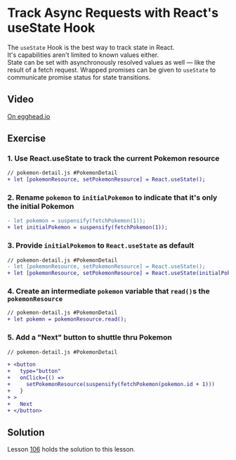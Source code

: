 # Track Async Requests with React's useState Hook

The `useState` Hook is the best way to track state in React.  
It's capabilities aren't limited to known values either.  
State can be set with asynchronously resolved values as well — like the result of a fetch request.
Wrapped promises can be given to `useState` to communicate promise status for state transitions.

## Video

[On egghead.io](https://egghead.io/lessons/react-track-async-requests-with-react-s-usestate-hook?af=1x80ad)

## Exercise

### 1. Use React.useState to track the current Pokemon resource

```diff
// pokemon-detail.js #PokemonDetail
+ let [pokemonResource, setPokemonResource] = React.useState();
```

### 2. Rename `pokemon` to `initialPokemon` to indicate that it's only the initial Pokemon

```diff
- let pokemon = suspensify(fetchPokemon(1));
+ let initialPokemon = suspensify(fetchPokemon(1));
```

### 3. Provide `initialPokemon` to `React.useState` as default

```diff
// pokemon-detail.js #PokemonDetail
- let [pokemonResource, setPokemonResource] = React.useState();
+ let [pokemonResource, setPokemonResource] = React.useState(initialPokemon);
```

### 4. Create an intermediate `pokemon` variable that `read()`s the `pokemonResource`

```diff
// pokemon-detail.js #PokemonDetail
+ let pokemn = pokemonResource.read();
```

### 5. Add a "Next" button to shuttle thru Pokemon

```diff
// pokemon-detail.js #PokemonDetail

+ <button
+   type="button"
+   onClick={() =>
+     setPokemonResource(suspensify(fetchPokemon(pokemon.id + 1)))
+   }
+ >
+   Next
+ </button>
```

## Solution

Lesson [106](../106) holds the solution to this lesson.
